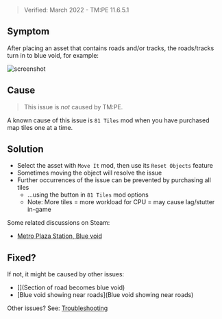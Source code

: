 > Verified: March 2022 - TM:PE 11.6.5.1

## Symptom

After placing an asset that contains roads and/or tracks, the roads/tracks turn in to blue void, for example:

![screenshot](https://imgur.com/wMSemYL.png)

## Cause

> This issue is _not_ caused by TM:PE.

A known cause of this issue is `81 Tiles` mod when you have purchased map tiles one at a time.

## Solution

* Select the asset with `Move It` mod, then use its `Reset Objects` feature
* Sometimes moving the object will resolve the issue
* Further occurrences of the issue can be prevented by purchasing all tiles
    * ...using the button in `81 Tiles` mod options
    * Note: More tiles = more workload for CPU = may cause lag/stutter in-game

Some related discussions on Steam:

* [Metro Plaza Station, Blue void](https://steamcommunity.com/app/255710/discussions/0/3193620054615106529/)

## Fixed?

If not, it might be caused by other issues:

* [](Section of road becomes blue void)
* [Blue void showing near roads](Blue void showing near roads)

Other issues? See: [Troubleshooting](Troubleshooting)